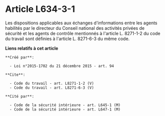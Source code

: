 # Article L634-3-1

Les dispositions applicables aux échanges d'informations entre les agents habilités par le directeur du Conseil national des
activités privées de sécurité et les agents de contrôle mentionnés à l'article L. 8271-1-2 du code du travail sont définies à
l'article L. 8271-6-3 du même code.

**Liens relatifs à cet article**

	**Créé par**:

	  - Loi n°2015-1702 du 21 décembre 2015 - art. 94

	**Cite**:

	  - Code du travail - art. L8271-1-2 (V)
	  - Code du travail - art. L8271-6-3 (V)

	**Cité par**:

	  - Code de la sécurité intérieure - art. L645-1 (M)
	  - Code de la sécurité intérieure - art. L647-1 (M)
